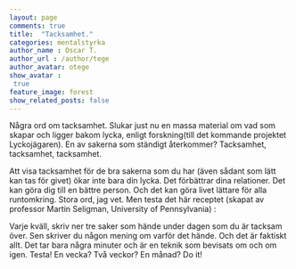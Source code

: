 ```yaml
---
layout: page
comments: true
title:  "Tacksamhet."
categories: mentalstyrka
author_name : Oscar T.
author_url : /author/tege
author_avatar: otege
show_avatar :
 true
feature_image: forest
show_related_posts: false
---
```



Några ord om tacksamhet. Slukar just nu en massa material om vad som skapar och ligger bakom lycka, enligt 
forskning(till det kommande projektet Lyckojägaren). En av sakerna som ständigt återkommer? Tacksamhet, tacksamhet, tacksamhet.

Att visa tacksamhet för de bra sakerna som du har (även sådant som lätt kan tas för givet) ökar inte bara din lycka. 
Det förbättrar dina relationer. Det kan göra dig till en bättre person. Och det kan göra livet lättare för alla runtomkring. 
Stora ord, jag vet. Men testa det här receptet (skapat av professor Martin Seligman, University of Pennsylvania) :

Varje kväll, skriv ner tre saker som hände under dagen som du är tacksam över. Sen skriver du någon mening om varför det hände. 
Och det är faktiskt allt. Det tar bara några minuter och är en teknik som bevisats om och om igen. Testa! En vecka? Två veckor? En månad? 
Do it!

